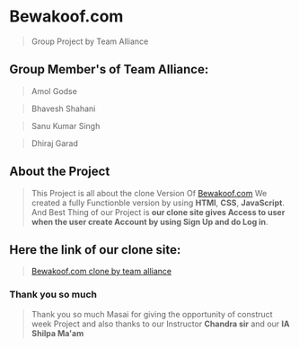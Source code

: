 # Bewakoof.com
>Group Project by Team Alliance




## Group Member's of Team Alliance:
>Amol Godse

>Bhavesh Shahani

>Sanu Kumar Singh

>Dhiraj Garad

## About the Project
>This Project is all about the clone Version Of [Bewakoof.com](https://www.bewakoof.com/)
>We created a fully Functionble version by using **HTMl**, **CSS**, **JavaScript**. And Best Thing of our Project is **our clone site gives Access to user when the user create Account by using Sign Up and do Log in**.

## Here the link of our clone site:

> [Bewakoof.com clone by team alliance](https://shiny-elf-f3e67f.netlify.app/
)

### Thank you so much

>Thank you so much Masai for giving the opportunity of construct week Project and also thanks to our Instructor **Chandra sir** and our **IA Shilpa Ma'am**
